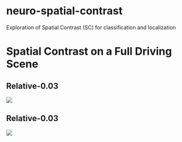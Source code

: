 # neuro-spatial-contrast
Exploration of Spatial Contrast (SC) for classification and localization

# Spatial Contrast on a Full Driving Scene

## Relative-0.03
![](Relative-0.02.gif)
## Relative-0.03
![](Relative-0.03.gif)
